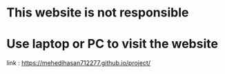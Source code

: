 # This website is not responsible
# Use laptop or PC to visit the website
link : https://mehedihasan712277.github.io/project/
